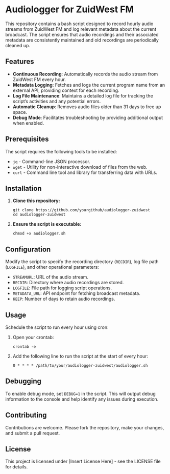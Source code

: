 
# Audiologger for ZuidWest FM

This repository contains a bash script designed to record hourly audio streams from ZuidWest FM and log relevant metadata about the current broadcast. The script ensures that audio recordings and their associated metadata are consistently maintained and old recordings are periodically cleaned up.

## Features

- **Continuous Recording**: Automatically records the audio stream from ZuidWest FM every hour.
- **Metadata Logging**: Fetches and logs the current program name from an external API, providing context for each recording.
- **Log File Maintenance**: Maintains a detailed log file for tracking the script’s activities and any potential errors.
- **Automatic Cleanup**: Removes audio files older than 31 days to free up space.
- **Debug Mode**: Facilitates troubleshooting by providing additional output when enabled.

## Prerequisites

The script requires the following tools to be installed:
- `jq` - Command-line JSON processor.
- `wget` - Utility for non-interactive download of files from the web.
- `curl` - Command line tool and library for transferring data with URLs.

## Installation

1. **Clone this repository:**
   ```
   git clone https://github.com/yourgithub/audiologger-zuidwest
   cd audiologger-zuidwest
   ```
2. **Ensure the script is executable:**
   ```
   chmod +x audiologger.sh
   ```

## Configuration

Modify the script to specify the recording directory (`RECDIR`), log file path (`LOGFILE`), and other operational parameters:
- `STREAMURL`: URL of the audio stream.
- `RECDIR`: Directory where audio recordings are stored.
- `LOGFILE`: File path for logging script operations.
- `METADATA_URL`: API endpoint for fetching broadcast metadata.
- `KEEP`: Number of days to retain audio recordings.

## Usage

Schedule the script to run every hour using cron:
1. Open your crontab:
   ```
   crontab -e
   ```
2. Add the following line to run the script at the start of every hour:
   ```
   0 * * * * /path/to/your/audiologger-zuidwest/audiologger.sh
   ```

## Debugging

To enable debug mode, set `DEBUG=1` in the script. This will output debug information to the console and help identify any issues during execution.

## Contributing

Contributions are welcome. Please fork the repository, make your changes, and submit a pull request.

## License

This project is licensed under [Insert License Here] - see the LICENSE file for details.
